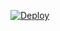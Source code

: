 [![Deploy](https://www.herokucdn.com/deploy/button.svg)](https://heroku.com/deploy?template=https://github.com/KYAKRU/Chat_id_bot)
